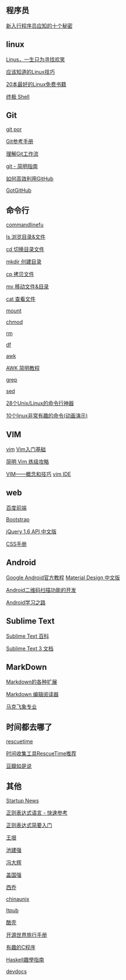## 程序员 ##

[新入行程序员应知的十个秘密](http://www.lemge.com/index.php?c=cont_cm_c&m=view_cont&id=281)


## linux ##

[Linus，一生只为寻找欢笑](http://chijianqiang.baijia.baidu.com/article/21626)

[应该知道的Linux技巧](http://coolshell.cn/articles/8883.html)

[20本最好的Linux免费书籍](http://coolshell.cn/articles/355.html)

[终极 Shell](http://macshuo.com/?p=676)



## Git  ##
[git por](http://git.oschina.net/progit/)

[Git参考手册](http://gitref.org/zh/basic/#diff "Git参考手册")

[理解Git工作流](http://heikezhi.com/yuanyi/understanding-the-git-workflow "理解Git工作流")

[git - 简明指南](http://rogerdudler.github.io/git-guide/index.zh.html)

[如何高效利用GitHub](http://www.yangzhiping.com/tech/github.html)

[GotGitHub](http://www.worldhello.net/gotgithub/)
## 命令行 ##

[commandlinefu](http://www.commandlinefu.com/commands/browse/25 "commandlinefu")

[ls 浏览目录&文件](http://zh.wikipedia.org/zh-cn/Ls)

[cd 切换目录文件]()

[mkdir 创建目录]()

[cp 拷贝文件]()

[mv 移动文件&目录]()

[cat 查看文件]()

[mount ]()

[chmod]()

[rm]()

[df]()




[awk](http://baike.baidu.com/view/209681.htm)

[AWK 简明教程](http://coolshell.cn/articles/9070.html)

[grep](http://baike.baidu.com/view/1057278.htm)

[sed](http://baike.baidu.com/subview/432091/13657254.htm)



[28个Unix/Linux的命令行神器](http://coolshell.cn/articles/7829.html)

[10个linux非常有趣的命令(动画演示)](http://www.lemge.com/index.php?c=cont_cm_c&m=view_cont&id=209)

## VIM 

[vim](http://baike.baidu.com/subview/113188/9338173.htm)
[Vim入门基础](http://jianshu.io/p/bcbe916f97e1)

[简明 Vim 练级攻略](http://coolshell.cn/articles/5426.html)

[VIM——概念和技巧](http://macshuo.com/?p=877#comment-7650)
[vim IDE](http://www.cnblogs.com/zhangsf/archive/2013/06/13/3134409.html)

## web ##
[百度前端](http://fex.baidu.com/)

[Bootstrap](http://www.bootcss.com/)

[jQuery 1.6 API 中文版](http://wangyuanwai.com/jQuery-1.6-api/)

[CSS手册](http://www.divcss5.com/shouce/d_layout.shtml)



## Android  ##

[Google Android官方教程](http://hukai.me/android-training-course-in-chinese/index.html)
[Material Design 中文版](http://design.jikexueyuan.com/?hmsr=dbanotes_material)

[Android二维码扫描功能的开发](http://www.jikexueyuan.com/course/134.html/?hmsr=dbanotes_erweima)

[Android学习之路](http://stormzhang.github.io/android/2014/07/07/learn-android-from-rookie/)


## Sublime Text  ##

[Sublime Text 百科](http://baike.baidu.com/view/10701920.htm)


[Sublime Text 3 文档](http://feliving.github.io/Sublime-Text-3-Documentation/)

## MarkDown ##

[Markdown的各种扩展](http://www.pchou.info/open-source/2014/07/07/something-about-markdown.html)

[Markdown 编辑阅读器](https://www.zybuluo.com/mdeditor)

[马克飞象专业](http://maxiang.info/)

## 时间都去哪了 ##

[rescuetime](https://www.rescuetime.com)

[时间收集工具RescueTime推荐](http://blog.sina.com.cn/s/blog_493a84550100b5r4.html)

[豆瓣如是说](http://www.douban.com/group/topic/3638119/)


## 其他 ##

[Startup News](http://news.dbanotes.net/news "news")

[正则表达式语言 - 快速参考](http://msdn.microsoft.com/zh-cn/library/vstudio/az24scfc.aspx)

[正则表达式简要入门](http://luolei.org/regula-expression-simple-tutorial/)

[王垠](http://www.yinwang.org/)

[池建强](http://macshuo.com/)

[冯大辉](http://dbanotes.net/)

[盖国强](http://www.eygle.com/)

[西乔](http://blog.xiqiao.info/)

[chinaunix](http://bbs.chinaunix.net/)

[Itpub](http://www.itpub.net/forum.php)

[酷壳](http://coolshell.cn/)

[开源世界旅行手册](http://i.linuxtoy.org/docs/guide/index.html)

[有趣的C程序](http://codepad.org/KAELTfqX)

[Haskell趣學指南](http://learnyouahaskell-zh-tw.csie.org/zh-cn/chapters.html)

[devdocs](http://devdocs.io/ "http://devdocs.io/")


